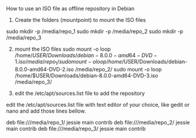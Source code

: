How to use an ISO file as offline repository in Debian
1. Create the folders (mountpoint) to mount the ISO files

sudo mkdir -p /media/repo_1
sudo mkdir -p /media/repo_2
sudo mkdir -p /media/repo_3

2. mount the ISO files
sudo mount -o loop /home/$USER/Downloads/debian-8.0.0-amd64-DVD-1.iso /media/repo_1/
sudo mount -o loop /home/$USER/Downloads/debian-8.0.0-amd64-DVD-2.iso /media/repo_2/
sudo mount -o loop /home/$USER/Downloads/debian-8.0.0-amd64-DVD-3.iso /media/repo_3/

3. edit the /etc/apt/sources.list file to add the repository

edit the /etc/apt/sources.list file with text editor of your choice, like gedit or nano and add those lines bellow.

deb file:///media/repo_1/  jessie main contrib
deb file:///media/repo_2/  jessie main contrib
deb file:///media/repo_3/  jessie main contrib

